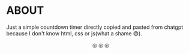 # ABOUT

Just a simple countdown timer directly copied and pasted from chatgpt because I don't know html, css or js(what a shame :smile:).

<p align = "center">
&#9678; &#9678; &#9678;
</p>
